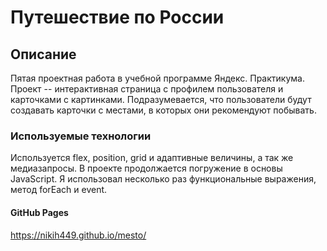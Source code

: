 # Путешествие по России

## Описание

  Пятая проектная работа в учебной программе Яндекс. Практикума. 
  Проект -- интерактивная страница с профилем пользователя и карточками с картинками. Подразумевается, что пользователи будут создавать карточки с местами, в которых они рекомендуют побывать.

### Используемые технологии

  Используется flex, position, grid и адаптивные величины, а так же медиазапросы.
  В проекте продолжается погружение в основы JavaScript. Я использовал несколько раз функциональные выражения, метод forEach и event.

#### GitHub Pages
  https://nikih449.github.io/mesto/
